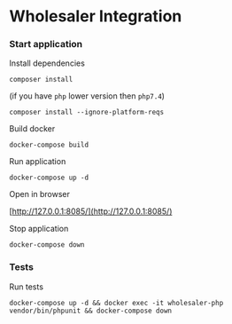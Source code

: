 # Wholesaler Integration
### Start application
Install dependencies
```
composer install
```
(if you have `php` lower version then `php7.4`)
```
composer install --ignore-platform-reqs
```

Build docker 
```
docker-compose build
```

Run application 
```
docker-compose up -d
```

Open in browser
 
[http://127.0.0.1:8085/](http://127.0.0.1:8085/)

Stop application
```
docker-compose down
```

### Tests
Run tests
```
docker-compose up -d && docker exec -it wholesaler-php vendor/bin/phpunit && docker-compose down
```
